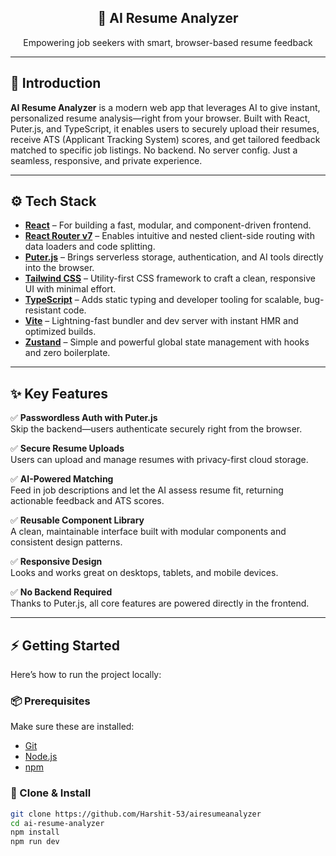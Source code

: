 <div align="center">
  <h2>📄 AI Resume Analyzer</h2>
  <p>Empowering job seekers with smart, browser-based resume feedback</p>
</div>

---

## 🚀 Introduction

**AI Resume Analyzer** is a modern web app that leverages AI to give instant, personalized resume analysis—right from your browser. Built with React, Puter.js, and TypeScript, it enables users to securely upload their resumes, receive ATS (Applicant Tracking System) scores, and get tailored feedback matched to specific job listings. No backend. No server config. Just a seamless, responsive, and private experience.

---

## ⚙️ Tech Stack

- **[React](https://react.dev/)** – For building a fast, modular, and component-driven frontend.
- **[React Router v7](https://reactrouter.com/)** – Enables intuitive and nested client-side routing with data loaders and code splitting.
- **[Puter.js](https://jsm.dev/resumind-puterjs)** – Brings serverless storage, authentication, and AI tools directly into the browser.
- **[Tailwind CSS](https://tailwindcss.com/)** – Utility-first CSS framework to craft a clean, responsive UI with minimal effort.
- **[TypeScript](https://www.typescriptlang.org/)** – Adds static typing and developer tooling for scalable, bug-resistant code.
- **[Vite](https://vite.dev/)** – Lightning-fast bundler and dev server with instant HMR and optimized builds.
- **[Zustand](https://github.com/pmndrs/zustand)** – Simple and powerful global state management with hooks and zero boilerplate.

---

## ✨ Key Features

✅ **Passwordless Auth with Puter.js**  
Skip the backend—users authenticate securely right from the browser.

✅ **Secure Resume Uploads**  
Users can upload and manage resumes with privacy-first cloud storage.

✅ **AI-Powered Matching**  
Feed in job descriptions and let the AI assess resume fit, returning actionable feedback and ATS scores.

✅ **Reusable Component Library**  
A clean, maintainable interface built with modular components and consistent design patterns.

✅ **Responsive Design**  
Looks and works great on desktops, tablets, and mobile devices.

✅ **No Backend Required**  
Thanks to Puter.js, all core features are powered directly in the frontend.

---

## ⚡ Getting Started

Here’s how to run the project locally:

### 📦 Prerequisites

Make sure these are installed:

- [Git](https://git-scm.com/)
- [Node.js](https://nodejs.org/en)
- [npm](https://www.npmjs.com/)

### 🧱 Clone & Install

```bash
git clone https://github.com/Harshit-53/airesumeanalyzer
cd ai-resume-analyzer
npm install
npm run dev